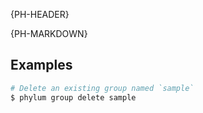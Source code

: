 {PH-HEADER}

{PH-MARKDOWN}

## Examples

```sh
# Delete an existing group named `sample`
$ phylum group delete sample
```
